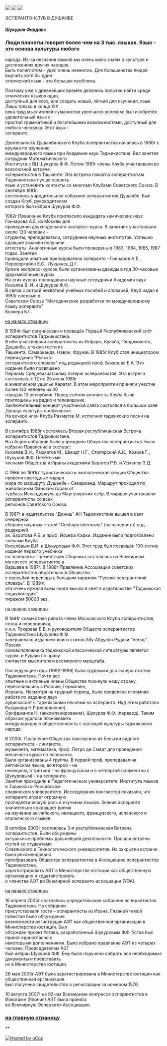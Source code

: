 [![](nofin.gif)](https://klassikpoez.boom.ru)
[![](nofin.gif)](https://klassikpoez.boom.ru)
[![](nofin.gif)](https://klassikpoez.boom.ru)

ЭСПЕРАНТО-КЛУБ В ДУШАНБЕ  
  

#### *Шукуров Фирдавс*

### Люди планеты говорят более чем на 3 тыс. языках. Язык - это основа культуры любого  
народа. Из-за незнания языков мы очень мало знаем о культуре и достижениях других народов.  
Быть полиглотом - удел очень немногих. Для большинства людей выучить хотя бы один  
этнический язык - это большая проблема.  
  
Поэтому уже с древнейших времён делались попытки найти среди этнических языков один,  
доступный для всех, или создать новый, лёгкий для изучения, язык. Лишь только в конце XIX  
века труд мыслителей-гуманистов увенчался успехом: был изобретён удивительный язык с  
простой грамматикой и богатейшими возможностями, доступный для любого человека. Этот язык -  
эсперанто.  
  
Деятельность Душанбинского Клуба эсперантистов началась в 1980г с кружка по изучению  
международного языка при Академии наук Таджикистана. Вел занятия сотрудник Математического  
Института с ВЦ Шукуров Ф.Ф. Летом 1981г члены Клуба участвовали во всесоюзной встрече  
эсперантистов в Ташкенте. Эта встреча помогла эсперантистам Таджикистана лучше освоить  
язык и установить контакты со многими Клубами Советского Союза. В сентябре 1981г.  
состоялось учредительное собрание эсперантистов Душанбе. Был создан Клуб, руководителем  
которого был избран Шукуров Ф.Ф.  
  
1982г Правление Клуба пригласило кандидата химических наук Гончарова А.Е. из Москвы для  
проведения двухнедельного экспресс-курса. В занятиях участвовали около 120 человек -  
студенты, преподаватели, сотрудники научных институтов. Успешно сдавшие экзамен получили  
аттестаты. Аналогичные курсы были проведены в 1983, 1984, 1985, 1987 годах. Занятия  
проводили опытные преподаватели эсперанто - Гончаров А.Е., Перевертайло Е.С., Лукьянец Д.Г.  
Кроме экспресс-курсов были организованы дважды в год 30-часовые (двухмесячные) курсы.  
На этих курсах преподавали научные сотрудники Академии наук Киселёв В. И. и Шукуров Ф.Ф.  
В связи с острой нехваткой учебных пособий и словарей, Клуб издал в 1983г впервые в  
Советском Союзе "Методические разработки по международному языку эсперанто"  
Колкера Б.Г.  
  
[на начало страницы](dusxklub.htm)  
  
В 1984г был организован и проведён Первый Республиканский слёт эсперантистов Таджикистана.  
В нём участвовали эсперантисты из Исфары, Куляба, Пенджикента, Душанбе, а также гости из  
Ташкента, Самарканда, Навои, Фрунзе. В 1985г Клуб стал инициатором переиздания "Русско-  
эсперантского словаря" под редакцией проф. Бокарева Е.А. Это издание было посвящено  
Первому Среднеазиатскому лагерю эсперантистов. Эта встреча состоялась с 12 по 25 июля 1985г  
в живописном ущелье Каратаг. В этом мероприятии приняли участие более 130 человек из 40  
городов 10 республик. Перед слётом активисты Клуба были приглашены на радио и телевидение.  
Заключительный концерт участников слёта состоялся в большом зале Дворца культуры профсоюзов.  
На вечере член Клуба Рахматов М. исполнил таджикские песни на эсперанто.  
  
В сентябре 1985г состоялась Вторая республиканская Встреча эсперантистов Таджикистана.  
На общем собрании было учреждено Общество эсперантистов. Было избрано Правление в составе:  
Киселёв В.И., Рахматов М., Шмидт Н.Г., Столярский А.К., Кознов Г., Шукуров Ф.Ф. Почётными  
членами Общества избраны академики Баратов Р.Б. и Усманов З.Д.  
  
С 1986 по 1991гг туристическая и экологическая секции Общества провели ежегодные марши  
мира по маршруту Душанбе - Самарканд. Маршрут проходил по живописным Фанским горам от  
турбазы Искандеркуль до Маргузорских озёр. В маршах участвовали эсперантисты со всех  
регионов Советского Союза.  
  
В 1987г в издательстве "Дониш" АН Таджикистана вышел в свет очередной  
сборник научных статей "Geologio internacia" (на эсперанто) под редакцией  
ак. Баратова Р.Б. и проф. Йозефа Кафки. Издание было подготовлено членами Клуба  
Киселёвым В.И. и Шукуровым Ф.Ф. Этот труд был посвящён 100-летию издания первого учебника  
по эсперанто. Презентация Сборника состоялась на Всемирном конгрессе эсперантистов в  
Варшаве в 1987г. В 1988г Правление Ассоциации советских эсперантистов обратилось в Общество  
с просьбой переиздать большим тиражом "Русско-эсперантский словарь". В 1989 г.  
эта очень нужная всем книга вышла в свет в издательстве "Таджикская энциклопедия"  
тиражом 50000 экз.  
  
[на начало страницы](dusxklub.htm)  
  
В 1991г совместная работа члена Московского Клуба эсперантистов, поэта и переводчика,  
к.х.н. Токарева Б.В. и руководителя Общеста эсперантистов Таджикистана Шукурова Ф.Ф.  
завершилась изданием книги стихов Абу Абдулло Рудаки "Versoj". Поэзия  
основоположника таджикской классической литературы является чудом, и Рудаки по праву  
считается мыслителем всемирного масштаба.  
  
Последующие годы (1992-1998) были трудными для эсперантистов Таджикистана. Почти все  
опытные и активные члены Общества покинули нашу страну, переселившись в Россию, Германию,  
Израиль. Несмотря на трудный период, была проделана огромная работа по изданию двух  
аудиокассет с таджикскими песнями на эсперанто. Над этим работали Касымова Н.Р.(исполнение),  
Орифджанов Н. (аккомпанирование), Шукуров Ф.Ф. (перевод). Таким образом удалось познакомить  
международную общественность с частицей культуры таджикского народа.  
  
В 2000г. Правление Общества пригласило из Бельгии видного эсперантиста - лингвиста,  
музыканта, математика, проф. Петро де Смедт для проведения месячного курса по эсперанто.  
Были организованы 4 группы. В первой проф. преподавал на английском языке, во второй - на  
немецком, в третьей - на французском и в четвертой (совместно с Шукуровым) - на эсперанто.  
Занятия проходили в Педагогическом университете, Институте языков и Таджикско-Российском  
славянском университете. Исследования лингвистов показали, что эсперанто играет огромную  
пропедевтическую роль в изучении языков. Знание эсперанто значительно сокращает время  
на изучение английского, немецкого, французского, испанского и итальянского языков.  
  
В октябре 2003г состоялась 3-я республиканская Встреча эсперантистов. Были обсуждены  
актуальные проблемы дальнейшей деятельности. Прошли встречи гостей со студентами  
Славянского и Технологического университетов. На закрытии встречи было рекомендовано  
преобразовать Общество эсперантистов в Ассоциацию эсперантистов Таджикистана,  
зарегистрировать АЭТ в Министерстве юстиции как общественную организацию и ходатайствовать  
о членстве АЭТ во Всемирной эсперанто-ассоциации (УЭА).  
  
[на начало страницы](dusxklub.htm)  
  
16 апреля 2005г состоялось учредительское собрание эсперантистов Таджикистана. На собрании  
присутствовали гости – эсперантисты из Ирана. Главной темой повестки было обсуждение  
возможности регистрации АЭТ как общественной организации в Министерстве юстиции. Был  
обсужден проект Устава, разработанный Шукуровым Ф.Ф. Устав был принят единогласно с  
некоторыми дополнениями. Было избрано правление АЭТ из четырех человек. Председателем АЭТ  
был избран Шукуров Ф.Ф. Ему было поручено собрать все необходимые документы и представить  
их в Министерство юстиции.  
  
26 мая 2005г АЭТ была зарегистрирована в Министерстве юстиции как общественная организация.  
Был получено свидетельство о регистрации за номером 1576.  
  
10 августа 2007г на 92-ом Всемирном конгрессе эсперантистов в Иокогаме (Япония) АЭТ была принята  
во Всемирную Эсперанто-Ассоциацию.

  

### [на главную страницу](espermov.htm)

**

<div data-align="center">

[![Hosted by uCoz](https://s210.ucoz.net/img/cp/5.gif
"Hosted by uCoz")](https://www.ucoz.ru/ "Создать сайт бесплатно")  

</div>
